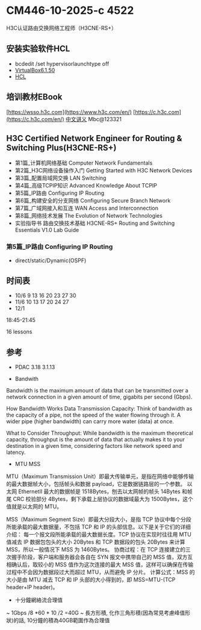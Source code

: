 # CM446-10-2025-c 4522

H3C认证路由交换网络工程师（H3CNE-RS+）

## 安装实验软件HCL

- bcdedit /set hypervisorlaunchtype off
- [VirtualBox6.1.50](https://www.virtualbox.org/wiki/Download_Old_Builds_6_1)
- [HCL](https://www.h3c.com/cn/Home/Agreement//default.htm?t=HCL_Setup_V5.10.3&s=11068062)

## 培训教材EBook

[https://wsso.h3c.com](https://www.h3c.com/en/)
[https://c.h3c.com](https://c.h3c.com/en/)
[中文讲义](https://www.h3c.com/cn/BizPortal/TrainingPartner/TeachingMaterial/TeachingMaterialCertification.aspx)
Mbc@123321

## H3C Certified Network Engineer for Routing &amp; Switching Plus(H3CNE-RS+)

- 第1篇_计算机网络基础	Computer Network Fundamentals
- 第2篇_H3C网络设备操作入门	Getting Started with H3C Network Devices	
- 第3篇_配置局域网交换	LAN Switching	
- 第4篇_高级TCPIP知识	Advanced Knowledge About TCPIP	
- 第5篇_IP路由	Configuring IP Routing	
- 第6篇_构建安全的分支网络	Configuring Secure Branch Network
- 第7篇_广域网接入和互连	WAN Access and Interconnection	
- 第8篇_网络技术发展	The Evolution of Network Technologies	
- 实验指导书	路由交换技术基础 H3CNE-RS+ Routing and Switching Essentials V1.0 Lab Guide

### 第5篇_IP路由	Configuring IP Routing	

- direct/static/Dynamic(OSPF)

## 时间表

- 10/6 9 13 16 20 23 27 30 
- 11/6 10 13 17 20 24 27 
- 12/1

18:45-21:45

16 lessons

## 参考

- PDAC 3.18 3.1.13

- Bandwith

Bandwidth is the maximum amount of data that can be transmitted over a network connection in a given amount of time, gigabits per second (Gbps).

How Bandwidth Works
Data Transmission Capacity: Think of bandwidth as the capacity of a pipe, not the speed of the water flowing through it. A wider pipe (higher bandwidth) can carry more water (data) at once.

What to Consider
Throughput: While bandwidth is the maximum theoretical capacity, throughput is the amount of data that actually makes it to your destination in a given time, considering factors like network speed and latency.

- MTU MSS

MTU（Maximum Transmission Unit）即最大传输单元，是指在网络中能够传输的最大数据帧大小，包括帧头和数据 payload，它是数据链路层的一个参数。
以太网 EthernetII 最大的数据帧是 1518Bytes，刨去以太网帧的帧头 14Bytes 和帧尾 CRC 校验部分 4Bytes，剩下承载上层协议的数据域最大为 1500Bytes，这个值就是以太网的 MTU。

MSS（Maximum Segment Size）即最大分段大小，是指 TCP 协议中每个分段所能承载的最大数据量，不包括 TCP 和 IP 的头部信息。以下是关于它们的详细介绍：
每一个报文段所能承载的最大数据长度。TCP 协议在实现时往往用 MTU 值减去 IP 数据包包头的大小 20Bytes 和 TCP 数据段的包头 20Bytes 来计算 MSS，所以一般情况下 MSS 为 1460Bytes。
协商过程：在 TCP 连接建立的三次握手阶段，客户端和服务器会各自在 SYN 报文中携带自己的 MSS 值，双方互相确认后，取较小的 MSS 值作为这次连接的最大 MSS 值，这样可以确保在传输过程中不会因为数据段过大而超过 MTU，从而避免 IP 分片。
计算公式：MSS 的大小是由 MTU 减去 TCP 和 IP 头部的大小得到的，即 MSS=MTU-(TCP header+IP header)。

- 十分鐘網絡流合理值

~ 1Gbps /8 *60 * 10 /2  =40G
~ 長方形積, 化作三角形積(因為常見考慮峰值形狀)的話, 10分鐘的積為40GB範圍作為合理值



  



